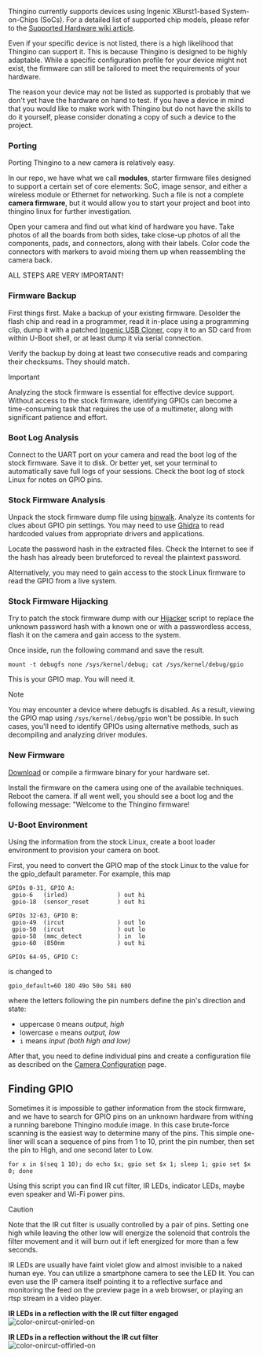 Thingino currently supports devices using Ingenic XBurst1-based System-on-Chips (SoCs). For a detailed list of supported chip models, please refer to the [Supported Hardware wiki article](https://github.com/themactep/thingino-firmware/wiki/Tech-Info-%E2%80%90-Supported-Hardware).

Even if your specific device is not listed, there is a high likelihood that Thingino can support it. This is because Thingino is designed to be highly adaptable. While a specific configuration profile for your device might not exist, the firmware can still be tailored to meet the requirements of your hardware. 

The reason your device may not be listed as supported is probably that we don't yet have the hardware on hand to test. If you have a device in mind that you would like to make work with Thingino but do not have the skills to do it yourself, please consider donating a copy of such a device to the project.

### Porting

Porting Thingino to a new camera is relatively easy.

In our repo, we have what we call **modules**, starter firmware files designed to support a certain set of core elements: SoC, image sensor, and either a wireless module or Ethernet for networking. Such a file is not a complete **camera firmware**, but it would allow you to start your project and boot into thingino linux for further investigation.

Open your camera and find out what kind of hardware you have. Take photos of all the boards from both sides, take close-up photos of all the components, pads, and connectors, along with their labels. Color code the connectors with markers to avoid mixing them up when reassembling the camera back.

ALL STEPS ARE VERY IMPORTANT!

### Firmware Backup

First things first. Make a backup of your existing firmware. Desolder the flash chip and read in a programmer, read it in-place using a programming clip, dump it with a patched [Ingenic USB Cloner](https://thingino.com/cloner/), copy it to an SD card from within U-Boot shell, or at least dump it via serial connection.

Verify the backup by doing at least two consecutive reads and comparing their checksums. They should match.

> [!IMPORTANT]  
> Analyzing the stock firmware is essential for effective device support. Without access to the stock firmware, identifying GPIOs can become a time-consuming task that requires the use of a multimeter, along with significant patience and effort.

### Boot Log Analysis

Connect to the UART port on your camera and read the boot log of the stock firmware. Save it to disk. Or better yet, set your terminal to automatically save full logs of your sessions. Check the boot log of stock Linux for notes on GPIO pins. 

### Stock Firmware Analysis

Unpack the stock firmware dump file using [binwalk](https://themactep.com/notes/how-to-install-binwalk-with-jffs-ubi-and-cramfs-support). Analyze its contents for clues about GPIO pin settings. You may need to use [Ghidra](https://github.com/NationalSecurityAgency/ghidra/) to read hardcoded values from appropriate drivers and applications.

Locate the password hash in the extracted files. Check the Internet to see if the hash has already been bruteforced to reveal the plaintext password.

Alternatively, you may need to gain access to the stock Linux firmware to read the GPIO from a live system.

### Stock Firmware Hijacking

Try to patch the stock firmware dump with our [Hijacker](https://github.com/themactep/thingino-firmware/blob/master/scripts/hijacker.sh) script to replace the unknown password hash with a known one or with a passwordless access, flash it on the camera and gain access to the system.

Once inside, run the following command and save the result.
```
mount -t debugfs none /sys/kernel/debug; cat /sys/kernel/debug/gpio
```
This is your GPIO map. You will need it.

> [!NOTE]  
> You may encounter a device where debugfs is disabled. As a result, viewing the GPIO map using `/sys/kernel/debug/gpio` won't be possible. In such cases, you'll need to identify GPIOs using alternative methods, such as decompiling and analyzing driver modules.

### New Firmware

[Download](https://github.com/themactep/thingino-firmware/releases/) or compile a firmware binary for your hardware set.

Install the firmware on the camera using one of the available techniques. Reboot the camera. If all went well, you should see a boot log and the following message: "Welcome to the Thingino firmware!

### U-Boot Environment

Using the information from the stock Linux, create a boot loader environment to provision your camera on boot.

First, you need to convert the GPIO map of the stock Linux to the value for the gpio_default parameter. For example, this map

```
GPIOs 0-31, GPIO A:
 gpio-6   (irled)              ) out hi
 gpio-18  (sensor_reset        ) out hi

GPIOs 32-63, GPIO B:
 gpio-49  (ircut               ) out lo
 gpio-50  (ircut               ) out lo
 gpio-58  (mmc_detect          ) in  lo
 gpio-60  (850nm               ) out hi

GPIOs 64-95, GPIO C:
```

is changed to

```
gpio_default=6O 18O 49o 50o 58i 60O
```

where the letters following the pin numbers define the pin's direction and state:

- uppercase `O` means _output, high_
- lowercase `o` means _output, low_
- `i` means _input (both high and low)_

After that, you need to define individual pins and create a configuration file as described on the [Camera Configuration](Camera-configuration) page.

Finding GPIO
-------------

Sometimes it is impossible to gather information from the stock firmware, and we have to search for GPIO pins on an unknown hardware from withing a running barebone Thingino module image. In this case brute-force scanning is the easiest way to determine many of the pins. This simple one-liner will scan a sequence of pins from 1 to 10, print the pin number, then set the pin to High, and one second later to Low.

```
for x in $(seq 1 10); do echo $x; gpio set $x 1; sleep 1; gpio set $x 0; done
```

Using this script you can find IR cut filter, IR LEDs, indicator LEDs, maybe even speaker and Wi-Fi power pins.

> [!CAUTION]  
> Note that the IR cut filter is usually controlled by a pair of pins. Setting one high while leaving the other low will energize the solenoid that controls the filter movement and it will burn out if left energized for more than a few seconds.

IR LEDs are usually have faint violet glow and almost invisible to a naked human eye. You can utilize a smartphone camera to see the LED lit.
You can even use the IP camera itself pointing it to a reflective surface and monitoring the feed on the preview page in a web browser, or playing an rtsp stream in a video player.

**IR LEDs in a reflection with the IR cut filter engaged**  
![color-onircut-onirled-on](https://github.com/user-attachments/assets/8b1b6213-6a12-413b-8e20-e66019bd816c)

**IR LEDs in a reflection without the IR cut filter**  
![color-onircut-offirled-on](https://github.com/user-attachments/assets/2ec78c82-56ca-41e1-8b27-07b79a90a34b)


